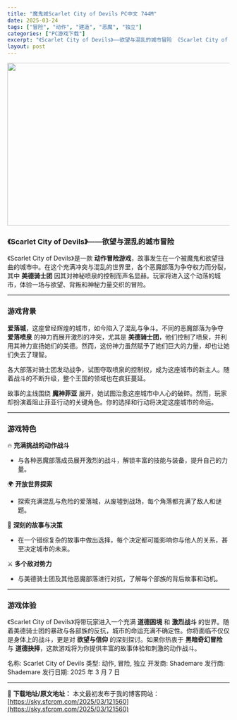 ```yaml
---
title: "魔鬼城Scarlet City of Devils PC中文 744M"
date: 2025-03-24
tags: ["冒险", "动作", "建造", "恶魔", "独立"]
categories: ["PC游戏下载"]
excerpt: "《Scarlet City of Devils》——欲望与混乱的城市冒险 《Scarlet City of Devils》是一款 动作冒险游戏，故事发生在一个被魔鬼和欲望扭曲的城市中。在这个充满冲突与混乱的世界里，各个恶魔部落为争夺权力而分裂，其中 美德骑士团 因其对神秘喷泉的控制而声名显赫。玩家将&hellip;"
layout: post
---
```


<img class="aligncenter size-full wp-image-121561" src="https://sky.sfcrom.com/wp-content/uploads/2025/03/2025032415542572.webp" alt="" width="660" height="370" />
<h3><strong>《Scarlet City of Devils》——欲望与混乱的城市冒险</strong></h3>
《Scarlet City of Devils》是一款 <strong>动作冒险游戏</strong>，故事发生在一个被魔鬼和欲望扭曲的城市中。在这个充满冲突与混乱的世界里，各个恶魔部落为争夺权力而分裂，其中 <strong>美德骑士团</strong> 因其对神秘喷泉的控制而声名显赫。玩家将进入这个动荡的城市，体验一场与欲望、背叛和神秘力量交织的冒险。

<hr />

<h3><strong>游戏背景</strong></h3>
<strong>爱落城</strong>，这座曾经辉煌的城市，如今陷入了混乱与争斗。不同的恶魔部落为争夺 <strong>爱落喷泉</strong> 的神力而展开激烈的冲突，尤其是 <strong>美德骑士团</strong>，他们控制了喷泉，并利用其神力宣扬她们的美德。然而，这份神力虽然赋予了她们巨大的力量，却也让她们失去了理智。

各大部落对骑士团发动战争，试图夺取喷泉的控制权，成为这座城市的新主人。随着战斗的不断升级，整个王国的领域也在疯狂蔓延。

故事的主线围绕 <strong>魔神菲亚</strong> 展开，她试图治愈这座城市中人心的破碎。然而，玩家却扮演着阻止菲亚行动的关键角色。你的选择和行动将决定这座城市的命运。

<hr />

<h3><strong>游戏特色</strong></h3>
🔥 <strong>充满挑战的动作战斗</strong>
<ul>
 	<li>与各种恶魔部落成员展开激烈的战斗，解锁丰富的技能与装备，提升自己的力量。</li>
</ul>
🌍 <strong>开放世界探索</strong>
<ul>
 	<li>探索充满混乱与危险的爱落城，从废墟到战场，每个角落都充满了敌人和谜题。</li>
</ul>
🧠 <strong>深刻的故事与决策</strong>
<ul>
 	<li>在一个错综复杂的故事中做出选择，每个决定都可能影响你与他人的关系，甚至决定城市的未来。</li>
</ul>
⚔️ <strong>多个敌对势力</strong>
<ul>
 	<li>与美德骑士团及其他恶魔部落进行对抗，了解每个部族的背后故事和动机。</li>
</ul>

<hr />

<h3><strong>游戏体验</strong></h3>
《Scarlet City of Devils》将带玩家进入一个充满 <strong>道德困境</strong> 和 <strong>激烈战斗</strong> 的世界。随着美德骑士团的暴政与各部族的反抗，城市的命运充满不确定性。你将面临不仅仅是身体上的战斗，更是对 <strong>欲望与信仰</strong> 的深刻探讨。如果你热衷于 <strong>黑暗奇幻冒险</strong> 与 <strong>道德抉择</strong>，这款游戏将为你提供丰富的故事体验和刺激的动作战斗。

名称: Scarlet City of Devils
类型: 动作, 冒险, 独立
开发商: Shademare
发行商: Shademare
发行日期: 2025 年 3 月 7 日

---
📖 **下载地址/原文地址：** 本文最初发布于我的博客网站：[https://sky.sfcrom.com/2025/03/121560](https://sky.sfcrom.com/2025/03/121560)
